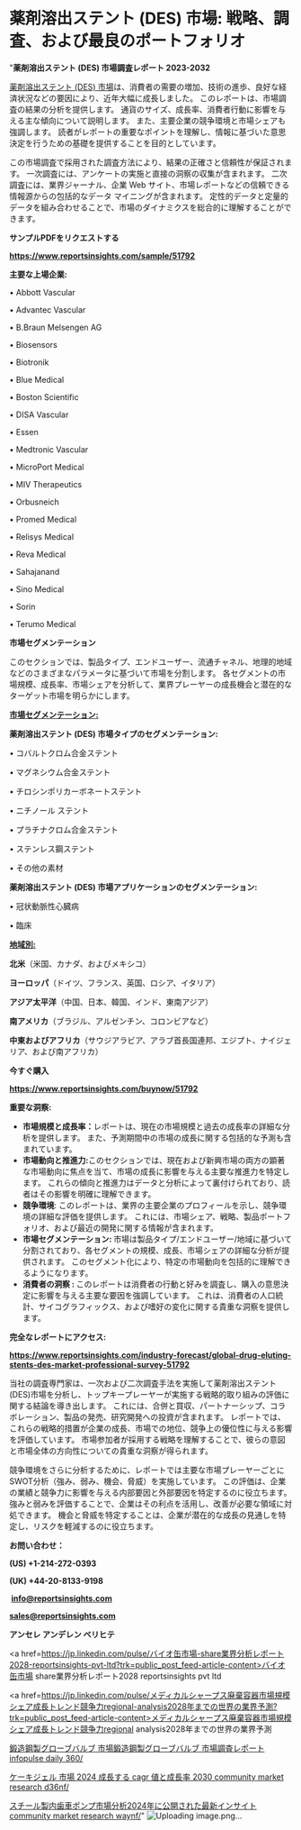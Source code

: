 # 薬剤溶出ステント (DES) 市場: 戦略、調査、および最良のポートフォリオ

"<strong>薬剤溶出ステント (DES) 市場調査レポート 2023-2032</strong>

<a href=https://www.reportsinsights.com/sample/51792>薬剤溶出ステント (DES) 市場</a>は、消費者の需要の増加、技術の進歩、良好な経済状況などの要因により、近年大幅に成長しました。 このレポートは、市場調査の結果の分析を提供します。 通貨のサイズ、成長率、消費者行動に影響を与える主な傾向について説明します。 また、主要企業の競争環境と市場シェアも強調します。 読者がレポートの重要なポイントを理解し、情報に基づいた意思決定を行うための基礎を提供することを目的としています。

この市場調査で採用された調査方法により、結果の正確さと信頼性が保証されます。 一次調査には、アンケートの実施と直接の洞察の収集が含まれます。 二次調査には、業界ジャーナル、企業 Web サイト、市場レポートなどの信頼できる情報源からの包括的なデータ マイニングが含まれます。 定性的データと定量的データを組み合わせることで、市場のダイナミクスを総合的に理解することができます。

<strong><b>サンプルPDFをリクエストする</b></strong>

<a href=https://www.reportsinsights.com/sample/51792><strong><u>https://www.reportsinsights.com/sample/51792</u></strong></a>

<strong>主要な上場企業:</strong>

• Abbott Vascular

• Advantec Vascular

• B.Braun Melsengen AG

• Biosensors

• Biotronik

• Blue Medical

• Boston Scientific

• DISA Vascular

• Essen

• Medtronic Vascular

• MicroPort Medical

• MIV Therapeutics

• Orbusneich

• Promed Medical

• Relisys Medical

• Reva Medical

• Sahajanand

• Sino Medical

• Sorin

• Terumo Medical

<strong>市場セグメンテーション</strong>

このセクションでは、製品タイプ、エンドユーザー、流通チャネル、地理的地域などのさまざまなパラメータに基づいて市場を分割します。 各セグメントの市場規模、成長率、市場シェアを分析して、業界プレーヤーの成長機会と潜在的なターゲット市場を明らかにします。

<strong><u>市場セグメンテーション</u></strong><strong><u>:</u></strong>

<strong>薬剤溶出ステント (DES) 市場タイプのセグメンテーション:</strong>

• コバルトクロム合金ステント

• マグネシウム合金ステント

• チロシンポリカーボネートステント

• ニチノール ステント

• プラチナクロム合金ステント

• ステンレス鋼ステント

• その他の素材

<strong>薬剤溶出ステント (DES) 市場アプリケーションのセグメンテーション:</strong>

• 冠状動脈性心臓病

• 臨床

<strong><u>地域別</u></strong><strong><u>:</u></strong>

<strong>北米</strong>（米国、カナダ、およびメキシコ）

<strong>ヨーロッパ</strong>（ドイツ、フランス、英国、ロシア、イタリア）

<strong>アジア太平洋</strong>（中国、日本、韓国、インド、東南アジア）

<strong>南アメリカ</strong>（ブラジル、アルゼンチン、コロンビアなど）

<strong>中東およびアフリカ</strong>（サウジアラビア、アラブ首長国連邦、エジプト、ナイジェリア、および南アフリカ）

<strong>今すぐ購入</strong>

<a href=https://www.reportsinsights.com/buynow/51792><strong><u>https://www.reportsinsights.com/buynow/51792</u></strong></a>

<strong>重要な洞察:</strong>
<ul>
  <li><strong>市場規模と成長率：</strong>レポートは、現在の市場規模と過去の成長率の詳細な分析を提供します。 また、予測期間中の市場の成長に関する包括的な予測も含まれています。</li>
  <li><strong>市場動向と推進力:</strong>このセクションでは、現在および新興市場の両方の顕著な市場動向に焦点を当て、市場の成長に影響を与える主要な推進力を特定します。 これらの傾向と推進力はデータと分析によって裏付けられており、読者はその影響を明確に理解できます。</li>
  <li><strong>競争環境</strong>: このレポートは、業界の主要企業のプロフィールを示し、競争環境の詳細な評価を提供します。 これには、市場シェア、戦略、製品ポートフォリオ、および最近の開発に関する情報が含まれます。</li>
  <li><strong>市場セグメンテーション: </strong>市場は製品タイプ/エンドユーザー/地域に基づいて分割されており、各セグメントの規模、成長、市場シェアの詳細な分析が提供されます。 このセグメント化により、特定の市場動向を包括的に理解できるようになります。</li>
  <li><strong>消費者の洞察 : </strong>このレポートは消費者の行動と好みを調査し、購入の意思決定に影響を与える主要な要因を強調しています。 これは、消費者の人口統計、サイコグラフィックス、および嗜好の変化に関する貴重な洞察を提供します。</li>
</ul>
<strong>完全なレポートにアクセス:</strong>

<a href=https://www.reportsinsights.com/industry-forecast/global-drug-eluting-stents-des-market-professional-survey-51792><strong><u><b>https://www.reportsinsights.com/industry-forecast/global-drug-eluting-stents-des-market-professional-survey-51792</b></u></strong></a>

当社の調査専門家は、一次および二次調査手法を実施して薬剤溶出ステント (DES)市場を分析し、トップキープレーヤーが実施する戦略的取り組みの評価に関する結論を導き出します。 これには、合併と買収、パートナーシップ、コラボレーション、製品の発売、研究開発への投資が含まれます。 レポートでは、これらの戦略的措置が企業の成長、市場での地位、競争上の優位性に与える影響を評価しています。 市場参加者が採用する戦略を理解することで、彼らの意図と市場全体の方向性についての貴重な洞察が得られます。

競争環境をさらに分析するために、レポートでは主要な市場プレーヤーごとにSWOT分析（強み、弱み、機会、脅威）を実施しています。 この評価は、企業の業績と競争力に影響を与える内部要因と外部要因を特定するのに役立ちます。 強みと弱みを評価することで、企業はその利点を活用し、改善が必要な領域に対処できます。 機会と脅威を特定することは、企業が潜在的な成長の見通しを特定し、リスクを軽減するのに役立ちます。

<strong>お問い合わせ：</strong>

<strong>(US) +1-214-272-0393</strong>

<strong>(UK) +44-20-8133-9198</strong>

<strong> </strong><a href=info@reportsinsights.com><strong><u>info@reportsinsights.com</u></strong></a>

<a href=sales@reportsinsights.com><strong><u>sales@reportsinsights.com</u></strong></a>

<strong>アンセレ アンデレン ベリヒテ</strong>

<a href=https://jp.linkedin.com/pulse/バイオ缶市場-share業界分析レポート2028-reportsinsights-pvt-ltd?trk=public_post_feed-article-content>バイオ缶市場 share業界分析レポート2028 reportsinsights pvt ltd</a>

<a href=https://jp.linkedin.com/pulse/メディカルシャープス廃棄容器市場規模シェア成長トレンド競争力regional-analysis2028年までの世界の業界予測?trk=public_post_feed-article-content>メディカルシャープス廃棄容器市場規模シェア成長トレンド競争力regional analysis2028年までの世界の業界予測</a>

<a href=https://www.linkedin.com/pulse/鍛造鋼製グローブバルブ-市場鍛造鋼製グローブバルブ-市場調査レポート-infopulse-daily-360/>鍛造鋼製グローブバルブ 市場鍛造鋼製グローブバルブ 市場調査レポート infopulse daily 360/</a>

<a href=https://www.linkedin.com/pulse/ケーキジェル-市場-2024-成長する-cagr-値と成長率-2030-community-market-research-d36nf/>ケーキジェル 市場 2024 成長する cagr 値と成長率 2030 community market research d36nf/</a>

<a href=https://www.linkedin.com/pulse/スチール製内歯車ポンプ市場分析2024年に公開された最新インサイト-community-market-research-waynf/>スチール製内歯車ポンプ市場分析2024年に公開された最新インサイト community market research waynf/</a>"
![Uploading image.png…]()
